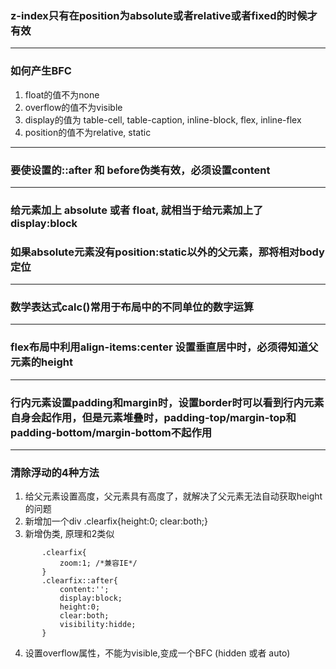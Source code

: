 ### z-index只有在position为absolute或者relative或者fixed的时候才有效
-------------------------
### 如何产生BFC
   1. float的值不为none
   2. overflow的值不为visible
   3. display的值为 table-cell, table-caption, inline-block, flex, inline-flex
   4. position的值不为relative, static
-------------------------
### 要使设置的::after 和 before伪类有效，必须设置content
-------------------------
### 给元素加上 absolute 或者 float, 就相当于给元素加上了display:block
### 如果absolute元素没有position:static以外的父元素，那将相对body定位
-------------------------
### 数学表达式calc()常用于布局中的不同单位的数字运算
-------------------------
### flex布局中利用align-items:center 设置垂直居中时，必须得知道父元素的height
-------------------------
### 行内元素设置padding和margin时，设置border时可以看到行内元素自身会起作用，但是元素堆叠时，padding-top/margin-top和padding-bottom/margin-bottom不起作用
-------------------------
### 清除浮动的4种方法 ###
 1. 给父元素设置高度，父元素具有高度了，就解决了父元素无法自动获取height的问题
 2. 新增加一个div   .clearfix{height:0; clear:both;}
 3. 新增伪类, 原理和2类似 
 ````
        .clearfix{   
            zoom:1; /*兼容IE*/
        }
        .clearfix::after{
            content:'';
            display:block;
            height:0;
            clear:both;
            visibility:hidde;
        }     
 ````
 4. 设置overflow属性，不能为visible,变成一个BFC (hidden 或者 auto) 
    
    
    
  